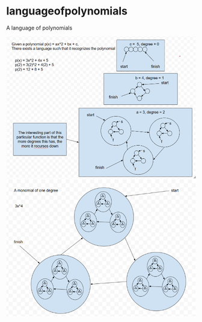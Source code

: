 # languageofpolynomials
A language of polynomials

![Foundations](Resources/foundations.png)
![Foundations](Resources/generalizationofmonomialofonedegree.png)
